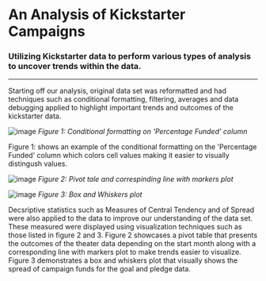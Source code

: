 # An Analysis of Kickstarter Campaigns
### Utilizing Kickstarter data to perform various types of analysis to uncover trends within the data. 
---
Starting off our analysis, original data set was reformatted and had techniques such as conditional formatting, filtering, averages and data debugging applied to highlight important trends and outcomes of the kickstarter data.

![image](https://user-images.githubusercontent.com/107224632/173205758-7c0497ea-38ee-4d72-8f6b-0944f40ac2dd.png)
*Figure 1: Conditional formatting on 'Percentage Funded' column*

Figure 1: shows an example of the conditional formatting on the 'Percentage Funded' column which colors cell values making it easier to visually distingush values.

![image](https://user-images.githubusercontent.com/107224632/173205902-b9f3a6b2-3dfb-4644-8e02-b7778558eb22.png)
*Figure 2: Pivot tale and correspinding line with markers plot*

![image](https://user-images.githubusercontent.com/107224632/173206018-6e6d7774-75ee-42ec-b3e6-cad5d083a255.png)
*Figure 3: Box and Whiskers plot*

Decsriptive statistics such as Measures of Central Tendency and of Spread were also applied to the data to improve our understanding of the data set. These measured were displayed using visualization techniques such as those listed in figure 2 and 3. Figure 2 showcases a pivot table that presents the outcomes of the theater data depending on the start month along with a corresponding line with markers plot to make trends easier to visualize. Figure 3 demonstrates a box and whiskers plot that visually shows the spread of campaign funds for the goal and pledge data.
